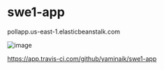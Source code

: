 # swe1-app

pollapp.us-east-1.elasticbeanstalk.com 

![image](https://github.com/yaminaik/swe1-app/assets/61813939/ff22af6c-0cb4-4627-bb05-a8b262d4ae58)

https://app.travis-ci.com/github/yaminaik/swe1-app
